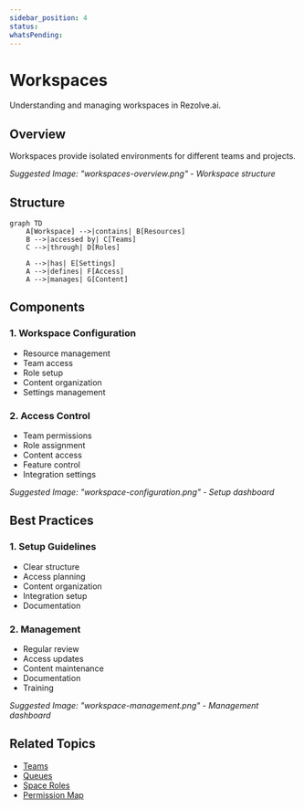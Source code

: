 ```yaml
---
sidebar_position: 4
status: 
whatsPending: 
---
```


# Workspaces

Understanding and managing workspaces in Rezolve.ai.

## Overview

Workspaces provide isolated environments for different teams and projects.

_Suggested Image: "workspaces-overview.png" - Workspace structure_

## Structure

```mermaid
graph TD
    A[Workspace] -->|contains| B[Resources]
    B -->|accessed by| C[Teams]
    C -->|through| D[Roles]
    
    A -->|has| E[Settings]
    A -->|defines| F[Access]
    A -->|manages| G[Content]
```

## Components

### 1. Workspace Configuration
- Resource management
- Team access
- Role setup
- Content organization
- Settings management

### 2. Access Control
- Team permissions
- Role assignment
- Content access
- Feature control
- Integration settings

_Suggested Image: "workspace-configuration.png" - Setup dashboard_

## Best Practices

### 1. Setup Guidelines
- Clear structure
- Access planning
- Content organization
- Integration setup
- Documentation

### 2. Management
- Regular review
- Access updates
- Content maintenance
- Documentation
- Training

_Suggested Image: "workspace-management.png" - Management dashboard_

## Related Topics
- [Teams](teams)
- [Queues](queues)
- [Space Roles](space-roles)
- [Permission Map](permission-map)

